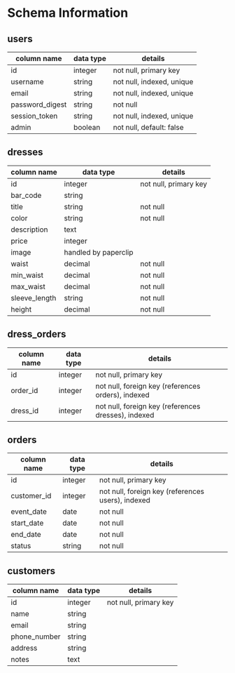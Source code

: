 # Schema Information

## users
column name     | data type | details
----------------|-----------|-----------------------
id              | integer   | not null, primary key
username        | string    | not null, indexed, unique
email           | string    | not null, indexed, unique
password_digest | string    | not null
session_token   | string    | not null, indexed, unique
admin           | boolean   | not null, default: false

## dresses
column name | data type | details
------------|-----------|-----------------------
id          | integer   | not null, primary key
bar_code    | string    |
title       | string    | not null
color       | string    | not null
description | text      |
price       | integer   |
image       | handled by paperclip |
waist       | decimal   | not null
min_waist   | decimal   | not null
max_waist   | decimal   | not null
sleeve_length | string  | not null
height      | decimal   | not null

## dress_orders
column name    | data type | details
---------------|-----------|-----------------------
id             | integer   | not null, primary key
order_id       | integer   | not null, foreign key (references orders), indexed
dress_id       | integer   | not null, foreign key (references dresses), indexed

## orders
column name    | data type | details
---------------|-----------|-----------------------
id             | integer   | not null, primary key
customer_id    | integer   | not null, foreign key (references users), indexed
event_date     | date      | not null
start_date     | date      | not null
end_date       | date      | not null
status         | string    | not null

## customers
column name     | data type | details
----------------|-----------|-----------------------
id              | integer   | not null, primary key
name            | string    |
email           | string    |
phone_number    | string    |
address         | string    |
notes           | text      |
